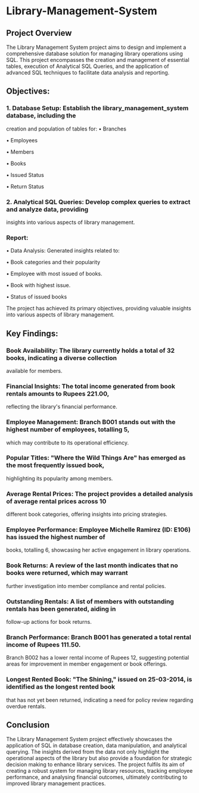 # Library-Management-System
## Project Overview 
The Library Management System project aims to design and implement a comprehensive database 
solution for managing library operations using SQL. This project encompasses the creation and 
management of essential tables, execution of Analytical SQL Queries, and the application of advanced 
SQL techniques to facilitate data analysis and reporting.

## Objectives: 
### 1. Database Setup: Establish the library_management_system database, including the 
creation and population of tables for: 
• Branches 

• Employees

• Members 

• Books 

• Issued Status

• Return Status


### 2. Analytical SQL Queries: Develop complex queries to extract and analyze data, providing 
insights into various aspects of library management.

### Report: 
• Data Analysis: Generated insights related to: 

• Book categories and their popularity 

• Employee with most issued of books. 

• Book with highest issue. 

• Status of issued books 

The project has achieved its primary objectives, providing valuable insights into various aspects of 
library management.


## Key Findings: 

### Book Availability: The library currently holds a total of 32 books, indicating a diverse collection 
available for members. 

### Financial Insights: The total income generated from book rentals amounts to Rupees 221.00, 
reflecting the library's financial performance. 

### Employee Management: Branch B001 stands out with the highest number of employees, totalling 5, 
which may contribute to its operational efficiency. 

### Popular Titles: "Where the Wild Things Are" has emerged as the most frequently issued book, 
highlighting its popularity among members. 

### Average Rental Prices: The project provides a detailed analysis of average rental prices across 10 
different book categories, offering insights into pricing strategies. 

### Employee Performance: Employee Michelle Ramirez (ID: E106) has issued the highest number of 
books, totalling 6, showcasing her active engagement in library operations. 

### Book Returns: A review of the last month indicates that no books were returned, which may warrant 
further investigation into member compliance and rental policies. 

### Outstanding Rentals: A list of members with outstanding rentals has been generated, aiding in 
follow-up actions for book returns. 

### Branch Performance: Branch B001 has generated a total rental income of Rupees 111.50. 
Branch B002 has a lower rental income of Rupees 12, suggesting potential areas for improvement in 
member engagement or book offerings. 

### Longest Rented Book: "The Shining," issued on 25-03-2014, is identified as the longest rented book 
that has not yet been returned, indicating a need for policy review regarding overdue rentals. 


## Conclusion 

The Library Management System project effectively showcases the application of SQL in database 
creation, data manipulation, and analytical querying. The insights derived from the data not only 
highlight the operational aspects of the library but also provide a foundation for strategic decision
making to enhance library services. The project fulfils its aim of creating a robust system for 
managing library resources, tracking employee performance, and analysing financial outcomes, 
ultimately contributing to improved library management practices.
